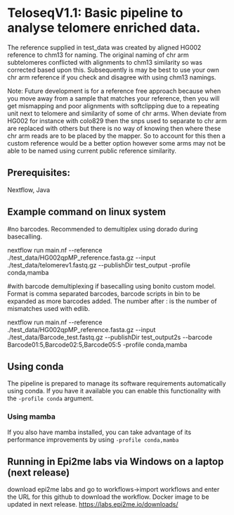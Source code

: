 # TeloseqV1.1: Basic pipeline to analyse telomere enriched data.

The reference supplied in test_data was created by aligned HG002 reference to chm13 for naming. The original naming of chr arm subtelomeres conflicted with alignments to chm13 similarity so was corrected based upon this. Subsequently is may be best to use your own chr arm reference if you check and disagree with using chm13 namings.

Note: Future development is for a reference free approach because when you move away from a sample that matches your reference, then you will get mismapping and poor alignments with softclipping due to a repeating unit next to telomere and similarity of some of chr arms. When deviate from HG002 for instance with colo829 then the snps used to separate to chr arm are replaced with others but there is no way of knowing then where these chr arm reads are to be placed by the mapper. So to account for this then a custom reference would be a better option however some arms may not be able to be named using current public reference similarity.

## Prerequisites: 

Nextflow, Java

## Example command on linux system

#no barcodes. Recommended to demultiplex using dorado during basecalling.


nextflow run main.nf --reference ./test_data/HG002qpMP_reference.fasta.gz --input ./test_data/telomerev1.fastq.gz --publishDir test_output -profile conda,mamba

#with barcode demultiplexing if basecalling using bonito custom model. Format is comma separated barcodes, barcode scripts in bin to be expanded as more barcodes added. The number after : is the number of mismatches used with edlib.


nextflow run main.nf --reference ./test_data/HG002qpMP_reference.fasta.gz --input ./test_data/Barcode_test.fastq.gz --publishDir test_output2s --barcode Barcode01:5,Barcode02:5,Barcode05:5 -profile conda,mamba

## Using conda

The pipeline is prepared to manage its software requirements automatically using
conda. If you have it available you can enable this functionality with the
`-profile conda` argument.

### Using mamba

If you also have mamba installed, you can take advantage of its performance
improvements by using `-profile conda,mamba`

## Running in Epi2me labs via Windows on a laptop (next release)

download epi2me labs and go to workflows->import workflows and enter the URL for this github to download the workflow. Docker image to be updated in next release.
https://labs.epi2me.io/downloads/
